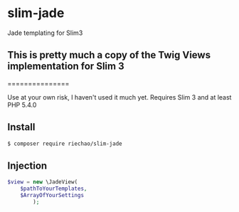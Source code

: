 # slim-jade
Jade templating for Slim3

## This is pretty much a copy of the Twig Views implementation for Slim 3
===============

Use at your own risk, I haven't used it much yet.
Requires Slim 3 and at least PHP 5.4.0
## Install 
```bash
$ composer require riechao/slim-jade
```

## Injection
```php
$view = new \JadeView(
    $pathToYourTemplates,
    $ArrayOfYourSettings
        );
```